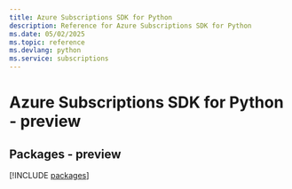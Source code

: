 ```yaml
---
title: Azure Subscriptions SDK for Python
description: Reference for Azure Subscriptions SDK for Python
ms.date: 05/02/2025
ms.topic: reference
ms.devlang: python
ms.service: subscriptions
---
```

# Azure Subscriptions SDK for Python - preview
## Packages - preview
[!INCLUDE [packages](subscriptions-index.md)]